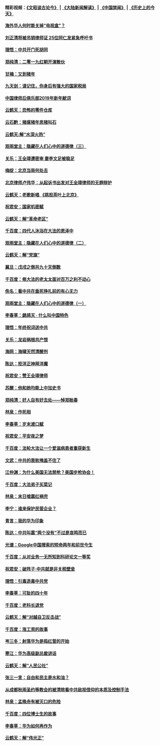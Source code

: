 #### 精彩视频：[《文昭谈古论今》](https://github.com/gfw-breaker/wenzhao/blob/master/README.md?t=01012131) | [《大陆新闻解读》](https://github.com/gfw-breaker/ntdtv-comedy/blob/master/README.md?t=01012131) | [《中国禁闻》](https://github.com/gfw-breaker/ntdtv-news/blob/master/README.md?t=01012131) | [《历史上的今天》](https://github.com/gfw-breaker/today-in-history/blob/master/README.md?t=01012131) 

#### [海外华人何时能关掉“电视盒”？](../pages/nsc993/n10945406.md?t=01012131) 

#### [刘正清将被吊销律师证 25位同仁发紧急呼吁书](../pages/nsc993/n10944361.md?t=01012131) 

#### [理悟：中共开门死胡同](../pages/nsc993/n10944908.md?t=01012131) 

#### [郑纯清：二零一九红朝开演散伙](../pages/nsc993/n10944905.md?t=01012131) 

#### [甘楠：又到猪年](../pages/nsc993/n10944903.md?t=01012131) 

#### [九天剑：请记住，你身后有强大的国家税局](../pages/nsc993/n10944885.md?t=01012131) 

#### [中国律师后俱乐部2019年新年献词](../pages/nsc993/n10944348.md?t=01012131) 

#### [云鹤天：恐怖的零件仓库](../pages/nsc993/n10942847.md?t=01012131) 

#### [云石黔：猪瘟猪年思猪叫石](../pages/nsc993/n10943180.md?t=01012131) 

#### [云鹤天:解“水深火热”](../pages/nsc993/n10942828.md?t=01012131) 

#### [观雨堂主：隐藏在人们心中的道德律（三）](../pages/nsc993/n10941445.md?t=01012131) 

#### [关乐：王全璋遭密审 妻李文足被稳足](../pages/nsc993/n10941420.md?t=01012131) 

#### [梅绽：北京当局何处去](../pages/nsc993/n10941407.md?t=01012131) 

#### [北京律师卢伟华：从起诉书出发对王全璋律师的无罪辩护](../pages/nsc993/n10939303.md?t=01012131) 

#### [云鹤天：老歌新唱 《挑担茶叶上北京》](../pages/nsc993/n10937870.md?t=01012131) 

#### [祝君安：国家机密赋](../pages/nsc993/n10937863.md?t=01012131) 

#### [云鹤天：解“革命老区”](../pages/nsc993/n10937858.md?t=01012131) 

#### [千百度：四代人沐浴在大法的恩泽中](../pages/nsc993/n10937630.md?t=01012131) 

#### [观雨堂主：隐藏在人们心中的道德律（二）](../pages/nsc993/n10937219.md?t=01012131) 

#### [云鹤天：解“党旗”](../pages/nsc993/n10937211.md?t=01012131) 

#### [冀旦：戊戌之倒共九十天倒数](../pages/nsc993/n10937168.md?t=01012131) 

#### [千百度：修大法的老太太面对百万之利不动心](../pages/nsc993/n10934913.md?t=01012131) 

#### [佚名：看中共在垂死挣扎前的有心无力](../pages/nsc993/n10934707.md?t=01012131) 

#### [观雨堂主：隐藏在人们心中的道德律（一）](../pages/nsc993/n10934699.md?t=01012131) 

#### [李春草：鹧鸪天 ‧ 什么叫中国特色](../pages/nsc993/n10934694.md?t=01012131) 

#### [理悟：年终祝词送中共](../pages/nsc993/n10933269.md?t=01012131) 

#### [关乐：龙岩祸根共产恨](../pages/nsc993/n10933253.md?t=01012131) 

#### [海网：海啸天然清醒剂](../pages/nsc993/n10933251.md?t=01012131) 

#### [陈达：拒洋正神拜洋魔](../pages/nsc993/n10933235.md?t=01012131) 

#### [祝君安：赞王全璋律师](../pages/nsc993/n10933273.md?t=01012131) 

#### [苏醒：他和她均能上中加史书](../pages/nsc993/n10933262.md?t=01012131) 

#### [郑纯清：好人自有好去处——悼郑贻春](../pages/nsc993/n10933256.md?t=01012131) 

#### [林泉：作死相](../pages/nsc993/n10933248.md?t=01012131) 

#### [李春草：岁末渡口赋](../pages/nsc993/n10933243.md?t=01012131) 

#### [祝君安：平安夜之梦](../pages/nsc993/n10931089.md?t=01012131) 

#### [千百度：法轮大法让一个爱滋病患者重获新生](../pages/nsc993/n10931128.md?t=01012131) 

#### [文武：中共的衰败掩盖不住了](../pages/nsc993/n10931085.md?t=01012131) 

#### [江仲渊：为什么美国无法禁枪？美国步枪协会！](../pages/nsc993/n10931078.md?t=01012131) 

#### [千百度：大法弟子买菜记](../pages/nsc993/n10929626.md?t=01012131) 

#### [林泉：末日喧嚣红祸完](../pages/nsc993/n10929158.md?t=01012131) 

#### [李宁：谁来保护民营企业？](../pages/nsc993/n10929049.md?t=01012131) 

#### [青言：我的华为印象](../pages/nsc993/n10927223.md?t=01012131) 

#### [陈达：中共叫嚣“两个没有”不过是哀鸣而已](../pages/nsc993/n10927213.md?t=01012131) 

#### [光谱：Google中国搜索的短命两年和前世今生](../pages/nsc993/n10927202.md?t=01012131) 

#### [千百度：从对业务一无所知到科研论文一等奖](../pages/nsc993/n10924400.md?t=01012131) 

#### [祝君安：破阵子‧中共就是非关税壁垒](../pages/nsc993/n10924033.md?t=01012131) 

#### [理悟：引毒造毒中共党](../pages/nsc993/n10922164.md?t=01012131) 

#### [李春草：可耻的四十年](../pages/nsc993/n10922095.md?t=01012131) 

#### [千百度：老科长退党](../pages/nsc993/n10922047.md?t=01012131) 

#### [云鹤天：解“对越自卫反击战”](../pages/nsc993/n10921340.md?t=01012131) 

#### [千百度：涨工资的故事](../pages/nsc993/n10919446.md?t=01012131) 

#### [岑三冬：射落华为是捣红营的开始](../pages/nsc993/n10919253.md?t=01012131) 

#### [寒江：华为高级副总裁讲话](../pages/nsc993/n10919239.md?t=01012131) 

#### [云鹤天：解“人民公社”](../pages/nsc993/n10917506.md?t=01012131) 

#### [张三一言：自由和民主是水和油？](../pages/nsc993/n10917501.md?t=01012131) 

#### [从成都秋雨圣约等教会的被清除看中共敌视信仰的本质及控制手法](../pages/nsc993/n10917309.md?t=01012131) 

#### [林泉：孟晚舟有被灭口的危险](../pages/nsc993/n10917305.md?t=01012131) 

#### [千百度：四位博士生的故事](../pages/nsc993/n10915623.md?t=01012131) 

#### [李春草：华为如何再作为](../pages/nsc993/n10915065.md?t=01012131) 

#### [云鹤天：解“伟光正”](../pages/nsc993/n10915024.md?t=01012131) 


